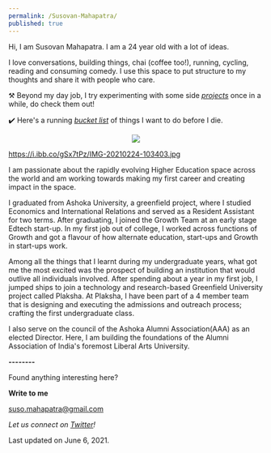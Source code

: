 ```yaml
---
permalink: /Susovan-Mahapatra/
published: true
---
```

Hi, I am Susovan Mahapatra. I am a 24 year old with a lot of ideas. 

I love conversations, building things, chai (coffee too!), running, cycling, reading and consuming comedy. I use this space to put structure to my thoughts and share it with people who care.

⚒️ Beyond my day job, I try experimenting with some side _[projects](https://whysosuso.com/projects/)_ once in a while, do check them out!

✔️ Here's a running _[bucket list](https://whysosuso.com/Susovan-Mahapatra-bucket-list/)_ of things I want to do before I die. 

<p align="center">
<img class="img-responsive" src="https://i.ibb.co/zZnXkyv/Susovan.png">
</p>

https://i.ibb.co/gSx7tPz/IMG-20210224-103403.jpg

I am passionate about the rapidly evolving Higher Education space across the world and am working towards making my first career and creating impact in the space. 

I graduated from Ashoka University, a greenfield project, where I studied Economics and International Relations and served as a Resident Assistant for two terms. After graduating, I joined the Growth Team at an early stage Edtech start-up. In my first job out of college, I worked across functions of Growth and got a flavour of how alternate education, start-ups and Growth in start-ups work. 

Among all the things that I learnt during my undergraduate years, what got me the most excited was the prospect of building an institution that would outlive all individuals involved. After spending about a year in my first job, I jumped ships to join a technology and research-based Greenfield University project called Plaksha. At Plaksha, I have been part of a 4 member team that is designing and executing the admissions and outreach process; crafting the first undergraduate class.

I also serve on the council of the Ashoka Alumni Association(AAA) as an elected Director. Here, I am building the foundations of the Alumni Association of India's foremost Liberal Arts University. 


**--------**

Found anything interesting here? 

**Write to me**

[suso.mahapatra@gmail.com](mailto:suso.mahapatra@gmail.com)

_Let us connect on [Twitter](https://www.twitter.com/whysosuso/)!_

Last updated on June 6, 2021.
